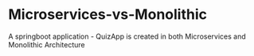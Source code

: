 # Microservices-vs-Monolithic
A springboot application - QuizApp is created in both Microservices and Monolithic Architecture
